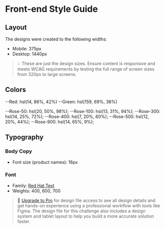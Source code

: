 # Front-end Style Guide

## Layout

The designs were created to the following widths:

- Mobile: 375px
- Desktop: 1440px

> 💡 These are just the design sizes. Ensure content is responsive and meets WCAG requirements by testing the full range of screen sizes from 320px to large screens.

## Colors

--Red: hsl(14, 86%, 42%)
--Green: hsl(159, 69%, 38%)

--Rose-50: hsl(20, 50%, 98%);
--Rose-100: hsl(13, 31%, 94%);
--Rose-300: hsl(14, 25%, 72%);
--Rose-400: hsl(7, 20%, 60%);
--Rose-500: hsl(12, 20%, 44%);
--Rose-900: hsl(14, 65%, 9%);

## Typography

### Body Copy

- Font size (product names): 16px

### Font

- Family: [Red Hat Text](https://fonts.google.com/specimen/Red+Hat+Text)
- Weights: 400, 600, 700

> 💎 [Upgrade to Pro](https://www.frontendmentor.io/pro?ref=style-guide) for design file access to see all design details and get hands-on experience using a professional workflow with tools like Figma. The design file for this challenge also includes a design system and tablet layout to help you build a more accurate solution faster.